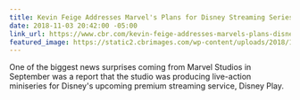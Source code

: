 ```yaml
---
title: Kevin Feige Addresses Marvel's Plans for Disney Streaming Series
date: 2018-11-03 20:42:00 -05:00
link_url: https://www.cbr.com/kevin-feige-addresses-marvels-plans-disney-streaming/
featured_image: https://static2.cbrimages.com/wp-content/uploads/2018/10/Loki-Scarlet-Witch.jpg
---
```


One of the biggest news surprises coming from Marvel Studios in September was a report that the studio was producing live-action miniseries for Disney's upcoming premium streaming service, Disney Play.